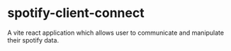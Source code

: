 # spotify-client-connect
A vite react application which allows user to communicate and manipulate their spotify data.
